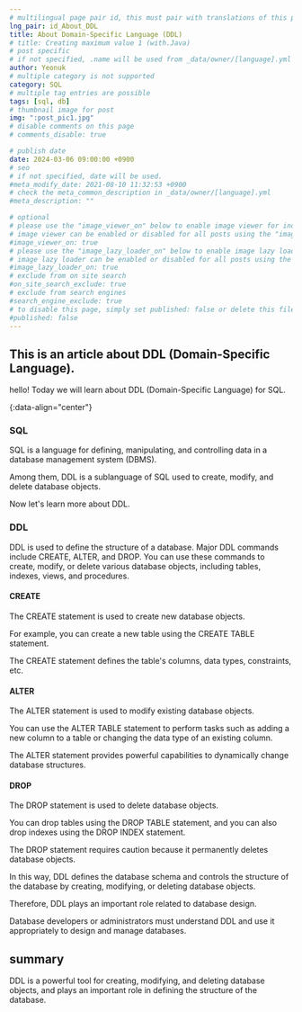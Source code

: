 ```yaml
---
# multilingual page pair id, this must pair with translations of this page. (This name must be unique)
lng_pair: id_About_DDL
title: About Domain-Specific Language (DDL)
# title: Creating maximum value 1 (with.Java)
# post specific
# if not specified, .name will be used from _data/owner/[language].yml
author: Yeonuk
# multiple category is not supported
category: SQL
# multiple tag entries are possible
tags: [sql, db]
# thumbnail image for post
img: ":post_pic1.jpg"
# disable comments on this page
# comments_disable: true

# publish date
date: 2024-03-06 09:00:00 +0900
# seo
# if not specified, date will be used.
#meta_modify_date: 2021-08-10 11:32:53 +0900
# check the meta_common_description in _data/owner/[language].yml
#meta_description: ""

# optional
# please use the "image_viewer_on" below to enable image viewer for individual pages or posts (_posts/ or [language]/_posts folders).
# image viewer can be enabled or disabled for all posts using the "image_viewer_posts: true" setting in _data/conf/main.yml.
#image_viewer_on: true
# please use the "image_lazy_loader_on" below to enable image lazy loader for individual pages or posts (_posts/ or [language]/_posts folders).
# image lazy loader can be enabled or disabled for all posts using the "image_lazy_loader_posts: true" setting in _data/conf/main.yml.
#image_lazy_loader_on: true
# exclude from on site search
#on_site_search_exclude: true
# exclude from search engines
#search_engine_exclude: true
# to disable this page, simply set published: false or delete this file
#published: false
---
```


<!-- outline-start -->

## This is an article about DDL (Domain-Specific Language).

hello! Today we will learn about DDL (Domain-Specific Language) for SQL.

{:data-align="center"}

<!-- outline-end -->

### SQL

SQL is a language for defining, manipulating, and controlling data in a database management system (DBMS).

Among them, DDL is a sublanguage of SQL used to create, modify, and delete database objects.

Now let's learn more about DDL.

### DDL

DDL is used to define the structure of a database. Major DDL commands include CREATE, ALTER, and DROP. You can use these commands to create, modify, or delete various database objects, including tables, indexes, views, and procedures.

#### CREATE

The CREATE statement is used to create new database objects.

For example, you can create a new table using the CREATE TABLE statement.

The CREATE statement defines the table's columns, data types, constraints, etc.

#### ALTER

The ALTER statement is used to modify existing database objects.

You can use the ALTER TABLE statement to perform tasks such as adding a new column to a table or changing the data type of an existing column.

The ALTER statement provides powerful capabilities to dynamically change database structures.

#### DROP

The DROP statement is used to delete database objects.

You can drop tables using the DROP TABLE statement, and you can also drop indexes using the DROP INDEX statement.

The DROP statement requires caution because it permanently deletes database objects.

In this way, DDL defines the database schema and controls the structure of the database by creating, modifying, or deleting database objects.

Therefore, DDL plays an important role related to database design.

Database developers or administrators must understand DDL and use it appropriately to design and manage databases.

## summary

DDL is a powerful tool for creating, modifying, and deleting database objects, and plays an important role in defining the structure of the database.
